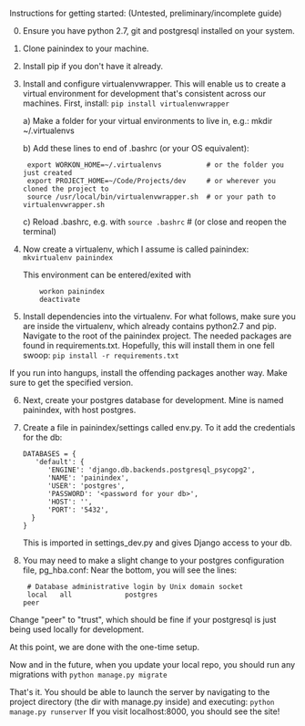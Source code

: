 Instructions for getting started:
(Untested, preliminary/incomplete guide)


0. Ensure you have python 2.7, git and postgresql installed on your system.

1. Clone painindex to your machine.

2. Install pip if you don't have it already.

3. Install and configure virtualenvwrapper.  This will enable us to create a virtual environment
   for development that's consistent across our machines. First, install:
    ``pip install virtualenvwrapper``

   a) Make a folder for your virtual environments to live in, e.g.:
    mkdir ~/.virtualenvs
    
   b) Add these lines to end of .bashrc (or your OS equivalent):
   ```
    export WORKON_HOME=~/.virtualenvs           # or the folder you just created
    export PROJECT_HOME=~/Code/Projects/dev     # or wherever you cloned the project to
    source /usr/local/bin/virtualenvwrapper.sh  # or your path to virtualenvwrapper.sh
    ```
    
   c) Reload .bashrc, e.g. with
    ``source .bashrc``      # (or close and reopen the terminal)

4. Now create a virtualenv, which I assume is called painindex:
    ``mkvirtualenv painindex``

   This environment can be entered/exited with
   ```
       workon painindex
       deactivate
   ```

5. Install dependencies into the virtualenv.
   For what follows, make sure you are inside the virtualenv, which already contains
   python2.7 and pip.
   Navigate to the root of the painindex project. The needed packages are found in requirements.txt.
   Hopefully, this will install them in one fell swoop:
    ``pip install -r requirements.txt``

  If you run into hangups, install the offending packages another way.
  Make sure to get the specified version.

6. Next, create your postgres database for development. Mine is named painindex, with host postgres.

7. Create a file in painindex/settings called env.py.  To it add the credentials for the db:
   ```
   DATABASES = {
      'default': {
         'ENGINE': 'django.db.backends.postgresql_psycopg2',
         'NAME': 'painindex',
         'USER': 'postgres',
         'PASSWORD': '<password for your db>',
         'HOST': '',
         'PORT': '5432',
     }
   }
   ```


   This is imported in settings_dev.py and gives Django access to your db.
8. You may need to make a slight change to your postgres configuration file, pg_hba.conf:
   Near the bottom, you will see the lines:
   ```
    # Database administrative login by Unix domain socket 
    local   all             postgres                                peer
   ```

  Change "peer" to "trust", which should be fine if your postgresql is just being used 
  locally for development.



At this point, we are done with the one-time setup.

Now and in the future, when you update your local repo, you should run
any migrations with 
  ``python manage.py migrate``

That's it.  You should be able to launch the server by navigating
to the project directory (the dir with manage.py inside) and executing:
  ``python manage.py runserver``
If you visit localhost:8000, you should see the site!
